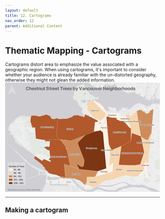 ```yaml
---
layout: default
title: 12. Cartograms
nav_order: 12
parent: Additional Content
---
```

# Thematic Mapping - Cartograms

Cartograms distort area to emphasize the value associated with a geographic region. When using cartograms, it's important to consider whether your audience is already familiar with the un-distorted  geography, otherwise they might not glean the added information. 
![cartogram map](./images/chestnut-cartogram-map.jpeg)

----

## Making a cartogram